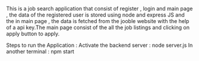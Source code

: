 This is a job search application that consist of register , login and main page , the data of the registered user is stored using node and express JS and the in main page , the data is fetched from the jooble website with the help of a api key.The main page consist of the all the job listings and clicking on apply button to apply.

Steps to run the Application :
Activate the backend server : node server.js
In another terminal : npm start
